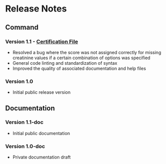 # Release Notes

## Command

### Version 1.1 - [Certification File](about/certification.pdf)

* Resolved a bug where the score was not assigned correctly for missing creatinine values if a certain combination of options was specified
* General code linting and standardization of syntax
* Improved the quality of associated documentation and help files

### Version 1.0

* Initial public release version

## Documentation

### Version 1.1-doc

* Initial public documentation

### Version 1.0-doc

* Private documentation draft